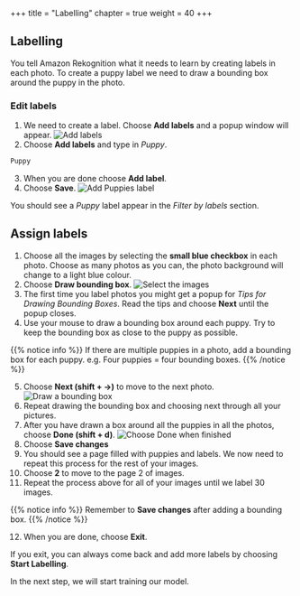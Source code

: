 +++
title = "Labelling"
chapter = true
weight = 40
+++

## Labelling

You tell Amazon Rekognition what it needs to learn by creating labels in each photo. To create a puppy label we need to draw a bounding box around the puppy in the photo.

### Edit labels

1. We need to create a label. Choose **Add labels** and a popup window will appear.
![Add labels](40_labelling/images/labelling-01.jpg "Add labels")
2. Choose **Add labels** and type in *Puppy*.
```bash
Puppy
```
3. When you are done choose **Add label**.
4. Choose **Save**.
![Add Puppies label](40_labelling/images/labelling-02.jpg "Add Puppy label")

You should see a *Puppy* label appear in the *Filter by labels* section.

## Assign labels

1. Choose all the images by selecting the **small blue checkbox** in each photo. Choose as many photos as you can, the photo background will change to a light blue colour.
2. Choose **Draw bounding box**.
![Select the images](40_labelling/images/labelling-03.jpg "Select the images")
3. The first time you label photos you might get a popup for *Tips for Drawing Bounding Boxes*. Read the tips and choose **Next** until the popup closes.
4. Use your mouse to draw a bounding box around each puppy. Try to keep the bounding box as close to the puppy as possible.

{{% notice info %}}
If there are multiple puppies in a photo, add a bounding box for each puppy. e.g. Four puppies = four bounding boxes.
{{% /notice %}}

5. Choose **Next (shift + ->)** to move to the next photo.
![Draw a bounding box](40_labelling/images/labelling-04.jpg "Draw bounding box")
6. Repeat drawing the bounding box and choosing next through all your pictures.
7. After you have drawn a box around all the puppies in all the photos, choose **Done (shift + d)**.
![Choose Done when finished](40_labelling/images/labelling-05.jpg "Choose Done when finished")
8. Choose **Save changes**
9. You should see a page filled with puppies and labels. We now need to repeat this process for the rest of your images.
10. Choose **2** to move to the page 2 of images.
11. Repeat the process above for all of your images until we label 30 images.

{{% notice info %}}
Remember to **Save changes** after adding a bounding box.
{{% /notice %}}

12. When you are done, choose **Exit**.

If you exit, you can always come back and add more labels by choosing **Start Labelling**.

In the next step, we will start training our model.
